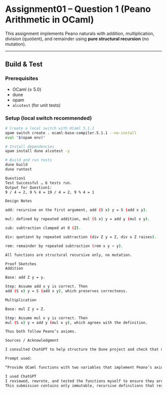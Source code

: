 # Assignment01 – Question 1 (Peano Arithmetic in OCaml)

This assignment implements Peano naturals with addition, multiplication, division (quotient), and remainder using **pure structural recursion** (no mutation).

---

## Build & Test

### Prerequisites
- OCaml (≥ 5.0)
- dune
- opam
- `alcotest` (for unit tests)

### Setup (local switch recommended)
```bash
# Create a local switch with OCaml 5.1.1
opam switch create . ocaml-base-compiler.5.1.1 --no-install
eval "$(opam env)"

# Install dependencies
opam install dune alcotest -y

# Build and run tests
dune build
dune runtest

Question1
Test Successful … 6 tests run.
Output for Question1:
9 / 4 = 2, 9 % 4 = 19 / 4 = 2, 9 % 4 = 1 

Design Notes

add: recursive on the first argument, add (S x) y = S (add x y).

mul: defined by repeated addition, mul (S x) y = add y (mul x y).

sub: subtraction clamped at 0 (Z).

div: quotient by repeated subtraction (div Z y = Z, div x Z raises).

rem: remainder by repeated subtraction (rem x y < y).

All functions are structural recursive only, no mutation.

Proof Sketches
Addition

Base: add Z y = y.

Step: Assume add x y is correct. Then
add (S x) y = S (add x y), which preserves correctness.

Multiplication

Base: mul Z y = Z.

Step: Assume mul x y is correct. Then
mul (S x) y = add y (mul x y), which agrees with the definition.

Thus both follow Peano’s axioms.

Sources / Acknowledgment

I consulted ChatGPT to help structure the Dune project and check that my recursive definitions matched Peano’s axioms.

Prompt used:

“Provide OCaml functions with two variables that implement Peano’s axioms for multiplication and division.”

I used ChatGPT
I reviewed, rewrote, and tested the functions myself to ensure they are correct, purely structural, and consistent with lecture notes.
This submission contains only immutable, recursive definitions that respect Peano’s axioms.
 
